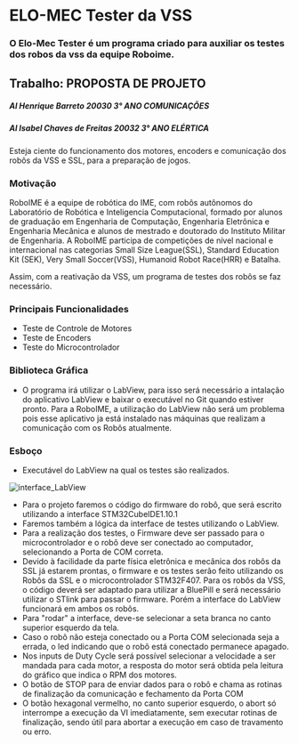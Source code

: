 # ELO-MEC Tester da VSS

### O Elo-Mec Tester é um programa criado para auxiliar os testes dos robos da vss da equipe Roboime.

## Trabalho: PROPOSTA DE PROJETO
##### Al Henrique Barreto 20030 3° ANO COMUNICAÇÕES
##### Al Isabel Chaves de Freitas 20032 3° ANO ELÉRTICA

Esteja ciente do funcionamento dos motores,  encoders e comunicação dos robôs da VSS e SSL, para a preparação de jogos.


### Motivação
RoboIME é a equipe de robótica do IME, com robôs autônomos do Laboratório de Robótica e Inteligencia Computacional, formado por alunos de graduação em Engenharia de Computação, Engenharia Eletrônica e Engenharia Mecânica e alunos de mestrado e doutorado do Instituto Militar de Engenharia. A RoboIME participa de competições de nível nacional e internacional nas categorias Small Size League(SSL), Standard Education Kit (SEK), Very Small Soccer(VSS), Humanoid Robot Race(HRR) e Batalha.

Assim, com a reativação da VSS, um programa de testes dos robôs se faz necessário.

### Principais Funcionalidades

* Teste de Controle de Motores
* Teste de Encoders
* Teste do Microcontrolador

### Biblioteca Gráfica

* O programa irá utilizar o LabView, para isso será necessário a intalação do aplicativo LabView e baixar o executável no Git quando estiver pronto. Para a RoboIME, a utilização do LabView não será um problema pois esse aplicativo ja está instalado nas máquinas que realizam a comunicação com os Robôs atualmente.

### Esboço

* Executável do LabView na qual os testes são realizados. 

![interface_LabView](https://user-images.githubusercontent.com/82892691/200083499-a01c7bc8-06ca-43fe-9de7-760000f0d888.jpeg)

* Para o projeto faremos o código do firmware do robô, que será escrito utilizando a interface STM32CubeIDE1.10.1
* Faremos também a lógica da interface de testes utilizando o LabView.
* Para a realização dos testes, o Firmware deve ser passado para o microcontrolador e o robô deve ser conectado ao computador, selecionando a Porta de COM correta. 
* Devido à facilidade da parte física eletrônica e mecânica dos robôs da SSL já estarem prontas, o firmware e os testes serão feito utilizando os Robôs da SSL e o microcontrolador STM32F407. Para os robôs da VSS, o código deverá ser adaptado para utilizar a BluePill e será necessário utilizar o STlink para passar o firmware. Porém a interface do LabView funcionará em ambos os robôs.
* Para "rodar" a interface, deve-se selecionar a seta branca no canto superior esquerdo da tela.
* Caso o robô não esteja conectado ou a Porta COM selecionada seja a errada, o led indicando que o robô está conectado permanece apagado.
* Nos inputs de Duty Cycle será possível selecionar a velocidade a ser mandada para cada motor, a resposta do motor será obtida pela leitura do gráfico que indica o RPM dos motores. 
* O botão de STOP para de enviar dados para o robô e chama as rotinas de finalização da comunicação e fechamento da Porta COM
* O botão hexagonal vermelho, no canto superior esquerdo, o abort só interrompe a execução da VI imediatamente, sem executar rotinas de finalização, sendo útil para abortar a execução em caso de travamento ou erro.
